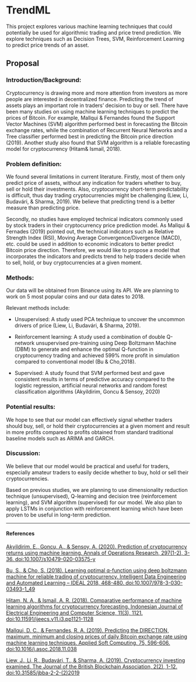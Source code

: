 # TrendML
This project explores various machine learning techniques that could potentially be used for algorithmic trading and price trend prediction. We explore techniques such as Decision Trees, SVM, Reinforcement Learning to predict price trends of an asset.

## Proposal

### Introduction/Background: 

Cryptocurrency is drawing more and more attention from investors as more people are interested in decentralized finance. Predicting the trend of assets plays an important role in traders’ decision to buy or sell. There have been many studies on using machine learning techniques to predict the prices of Bitcoin. For example, Mallqui & Fernandes found the Support Vector Machines (SVM) algorithm performed best in forecasting the Bitcoin exchange rates, while the combination of Recurrent Neural Networks and a Tree classifier performed best in predicting the Bitcoin price direction (2019). Another study also found that SVM algorithm is a reliable forecasting model for cryptocurrency (Hitam& Ismail, 2018). 

### Problem definition: 

We found several limitations in current literature. Firstly, most of them only predict price of assets, without any indication for traders whether to buy, sell or hold their investments. Also, cryptocurrency short-term predictability is difficult, thus day trading cryptocurrencies might be challenging (Liew, Li, Budavári, & Sharma, 2019). We believe that predicting trend is a better measure than predicting price.  

Secondly, no studies have employed technical indicators commonly used by stock traders in their cryptocurrency price prediction model. As Mallqui & Fernades (2019) pointed out, the technical indicators such as Relative Strength Index (RSI), Moving Average Convergence/Divergence (MACD), etc. could be used in addition to economic indicators to better predict Bitcoin price direction. Therefore, we would like to propose a model that incorporates the indicators and predicts trend to help traders decide when to sell, hold, or buy cryptocurrencies at a given moment. 

### Methods: 

Our data will be obtained from Binance using its API. We are planning to work on 5 most popular coins and our data dates to 2018.  

Relevant methods include: 

- Unsupervised: A study used PCA technique to uncover the uncommon drivers of price 	  (Liew, Li, Budavári, & Sharma, 2019). 

- Reinforcement learning: A study used a combination of double Q-network unsupervised 	pre-training using Deep Boltzmann Machine (DBM) to generate and enhance the 		       optimal Q-function in cryptocurrency trading and achieved 599% more profit in       simulation compared to conventional model (Bu & Cho,2018).  

- Supervised: A study found that SVM performed best and gave consistent results in terms 	of predictive accuracy compared to the logistic regression, artificial neural networks and 	random forest classification algorithms (Akyildirim, Goncu & Sensoy, 2020) 

### Potential results: 

We hope to see that our model can effectively signal whether traders should buy, sell, or hold their cryptocurrencies at a given moment and result in more profits compared to profits obtained from standard traditional baseline models such as ARIMA and GARCH. 

### Discussion: 

We believe that our model would be practical and useful for traders, especially amateur traders to easily decide whether to buy, hold or sell their cryptocurrencies.  

Based on previous studies, we are planning to use dimensionality reduction technique (unsupervised), Q-learning and decision tree (reinforcement learning), and SVM algorithm (supervised) for our model. We also plan to apply LSTMs in conjunction with reinforcement learning which have been proven to be useful in long-term prediction. 

______

#### References 

[Akyildirim, E., Goncu, A., & Sensoy, A. (2020). Prediction of cryptocurrency returns using machine learning. Annals of Operations Research, 297(1-2), 3-36. doi:10.1007/s10479-020-03575-y](https://www.researchgate.net/publication/340500312_Prediction_of_cryptocurrency_returns_using_machine_learning)

[Bu, S., & Cho, S. (2018). Learning optimal q-function using deep boltzmann machine for reliable trading of cryptocurrency. Intelligent Data Engineering and Automated Learning – IDEAL 2018, 468-480. doi:10.1007/978-3-030-03493-1_49](https://ouci.dntb.gov.ua/en/works/7P22RGxl/)

[Hitam, N. A., & Ismail, A. R. (2018). Comparative performance of machine learning algorithms for cryptocurrency forecasting. Indonesian Journal of Electrical Engineering and Computer Science, 11(3), 1121. doi:10.11591/ijeecs.v11.i3.pp1121-1128](https://www.researchgate.net/publication/326837070_Comparative_Performance_of_Machine_Learning_Algorithms_for_Cryptocurrency_Forecasting)

[Mallqui, D. C., & Fernandes, R. A. (2019). Predicting the DIRECTION, maximum, minimum and closing prices of daily Bitcoin exchange rate using machine learning techniques. Applied Soft Computing, 75, 596-606. doi:10.1016/j.asoc.2018.11.038](https://www.sciencedirect.com/science/article/pii/S1568494618306707)

[Liew, J., Li, R., Budavári, T., & Sharma, A. (2019). Cryptocurrency investing examined. The Journal of the British Blockchain Association, 2(2), 1-12. doi:10.31585/jbba-2-2-(2)2019](https://www.researchgate.net/publication/337011389_Cryptocurrency_Investing_Examined)

 
